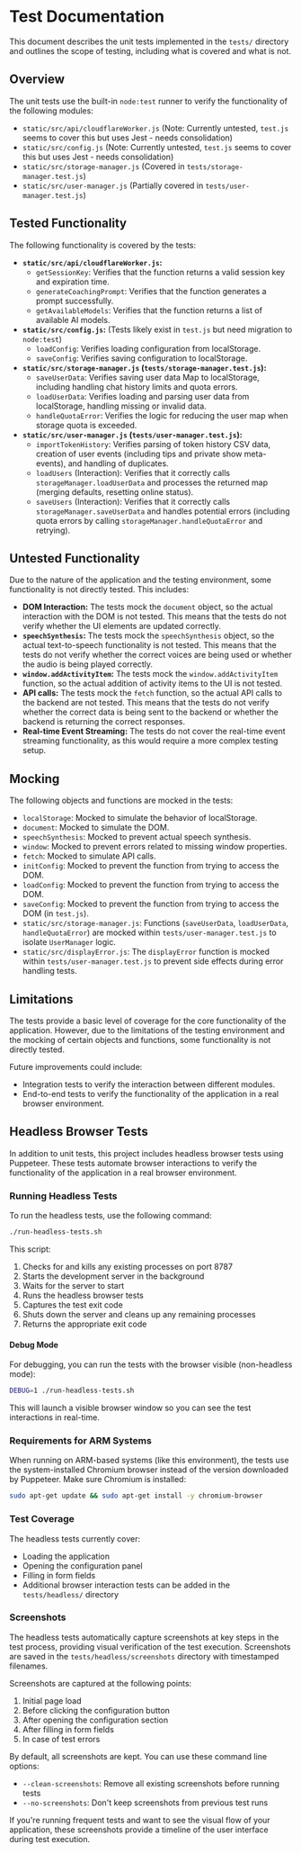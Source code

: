 # Test Documentation

This document describes the unit tests implemented in the `tests/` directory and outlines the scope of testing, including what is covered and what is not.

## Overview

The unit tests use the built-in `node:test` runner to verify the functionality of the following modules:

-   `static/src/api/cloudflareWorker.js` (Note: Currently untested, `test.js` seems to cover this but uses Jest - needs consolidation)
-   `static/src/config.js` (Note: Currently untested, `test.js` seems to cover this but uses Jest - needs consolidation)
-   `static/src/storage-manager.js` (Covered in `tests/storage-manager.test.js`)
-   `static/src/user-manager.js` (Partially covered in `tests/user-manager.test.js`)

## Tested Functionality

The following functionality is covered by the tests:

-   **`static/src/api/cloudflareWorker.js`:**
    -   `getSessionKey`: Verifies that the function returns a valid session key and expiration time.
    -   `generateCoachingPrompt`: Verifies that the function generates a prompt successfully.
    -   `getAvailableModels`: Verifies that the function returns a list of available AI models.
-   **`static/src/config.js`:** (Tests likely exist in `test.js` but need migration to `node:test`)
    -   `loadConfig`: Verifies loading configuration from localStorage.
    -   `saveConfig`: Verifies saving configuration to localStorage.
-   **`static/src/storage-manager.js` (`tests/storage-manager.test.js`):**
    -   `saveUserData`: Verifies saving user data Map to localStorage, including handling chat history limits and quota errors.
    -   `loadUserData`: Verifies loading and parsing user data from localStorage, handling missing or invalid data.
    -   `handleQuotaError`: Verifies the logic for reducing the user map when storage quota is exceeded.
-   **`static/src/user-manager.js` (`tests/user-manager.test.js`):**
    -   `importTokenHistory`: Verifies parsing of token history CSV data, creation of user events (including tips and private show meta-events), and handling of duplicates.
    -   `loadUsers` (Interaction): Verifies that it correctly calls `storageManager.loadUserData` and processes the returned map (merging defaults, resetting online status).
    -   `saveUsers` (Interaction): Verifies that it correctly calls `storageManager.saveUserData` and handles potential errors (including quota errors by calling `storageManager.handleQuotaError` and retrying).

## Untested Functionality

Due to the nature of the application and the testing environment, some functionality is not directly tested. This includes:

-   **DOM Interaction:** The tests mock the `document` object, so the actual interaction with the DOM is not tested. This means that the tests do not verify whether the UI elements are updated correctly.
-   **`speechSynthesis`:** The tests mock the `speechSynthesis` object, so the actual text-to-speech functionality is not tested. This means that the tests do not verify whether the correct voices are being used or whether the audio is being played correctly.
-   **`window.addActivityItem`:** The tests mock the `window.addActivityItem` function, so the actual addition of activity items to the UI is not tested.
-   **API calls:** The tests mock the `fetch` function, so the actual API calls to the backend are not tested. This means that the tests do not verify whether the correct data is being sent to the backend or whether the backend is returning the correct responses.
-   **Real-time Event Streaming:** The tests do not cover the real-time event streaming functionality, as this would require a more complex testing setup.

## Mocking

The following objects and functions are mocked in the tests:

-   `localStorage`: Mocked to simulate the behavior of localStorage.
-   `document`: Mocked to simulate the DOM.
-   `speechSynthesis`: Mocked to prevent actual speech synthesis.
-   `window`: Mocked to prevent errors related to missing window properties.
-   `fetch`: Mocked to simulate API calls.
-   `initConfig`: Mocked to prevent the function from trying to access the DOM.
-   `loadConfig`: Mocked to prevent the function from trying to access the DOM.
-   `saveConfig`: Mocked to prevent the function from trying to access the DOM (in `test.js`).
-   `static/src/storage-manager.js`: Functions (`saveUserData`, `loadUserData`, `handleQuotaError`) are mocked within `tests/user-manager.test.js` to isolate `UserManager` logic.
-   `static/src/displayError.js`: The `displayError` function is mocked within `tests/user-manager.test.js` to prevent side effects during error handling tests.

## Limitations

The tests provide a basic level of coverage for the core functionality of the application. However, due to the limitations of the testing environment and the mocking of certain objects and functions, some functionality is not directly tested.

Future improvements could include:

-   Integration tests to verify the interaction between different modules.
-   End-to-end tests to verify the functionality of the application in a real browser environment.

## Headless Browser Tests

In addition to unit tests, this project includes headless browser tests using Puppeteer. These tests automate browser interactions to verify the functionality of the application in a real browser environment.

### Running Headless Tests

To run the headless tests, use the following command:

```bash
./run-headless-tests.sh
```

This script:
1. Checks for and kills any existing processes on port 8787
2. Starts the development server in the background
3. Waits for the server to start
4. Runs the headless browser tests
5. Captures the test exit code
6. Shuts down the server and cleans up any remaining processes
7. Returns the appropriate exit code

#### Debug Mode

For debugging, you can run the tests with the browser visible (non-headless mode):

```bash
DEBUG=1 ./run-headless-tests.sh
```

This will launch a visible browser window so you can see the test interactions in real-time.

### Requirements for ARM Systems

When running on ARM-based systems (like this environment), the tests use the system-installed Chromium browser instead of the version downloaded by Puppeteer. Make sure Chromium is installed:

```bash
sudo apt-get update && sudo apt-get install -y chromium-browser
```

### Test Coverage

The headless tests currently cover:
- Loading the application
- Opening the configuration panel
- Filling in form fields
- Additional browser interaction tests can be added in the `tests/headless/` directory

### Screenshots

The headless tests automatically capture screenshots at key steps in the test process, providing visual verification of the test execution. Screenshots are saved in the `tests/headless/screenshots` directory with timestamped filenames.

Screenshots are captured at the following points:
1. Initial page load
2. Before clicking the configuration button
3. After opening the configuration section
4. After filling in form fields
5. In case of test errors

By default, all screenshots are kept. You can use these command line options:
- `--clean-screenshots`: Remove all existing screenshots before running tests
- `--no-screenshots`: Don't keep screenshots from previous test runs

If you're running frequent tests and want to see the visual flow of your application, these screenshots provide a timeline of the user interface during test execution.